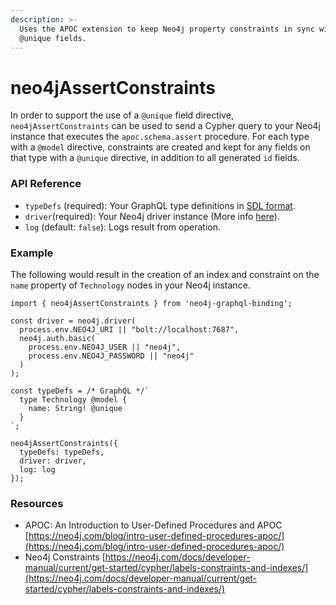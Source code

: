 ```yaml
---
description: >-
  Uses the APOC extension to keep Neo4j property constraints in sync with
  @unique fields.
---
```


# neo4jAssertConstraints

In order to support the use of a `@unique` field directive, `neo4jAssertConstraints` can be used to send a Cypher query to your Neo4j instance that executes the  `apoc.schema.assert` procedure. For each type with a `@model` directive, constraints are created and kept for any fields on that type with a `@unique` directive, in addition to all generated `id` fields.

### API Reference

* `typeDefs` \(required\): Your GraphQL type definitions in [SDL format](https://www.prisma.io/blog/graphql-sdl-schema-definition-language-6755bcb9ce51/). 
* `driver`\(required\): Your Neo4j driver instance \(More info [here](https://www.npmjs.com/package/neo4j-driver)\). 
* `log` \(default: `false`\): Logs result from operation.

### Example

The following would result in the creation of an index and constraint on the `name` property of `Technology` nodes in your Neo4j instance.

```text
import { neo4jAssertConstraints } from 'neo4j-graphql-binding';

const driver = neo4j.driver(
  process.env.NEO4J_URI || "bolt://localhost:7687",
  neo4j.auth.basic(
    process.env.NEO4J_USER || "neo4j",
    process.env.NEO4J_PASSWORD || "neo4j"
  )
);

const typeDefs = /* GraphQL */`
  type Technology @model {
    name: String! @unique
  }
`;

neo4jAssertConstraints({
  typeDefs: typeDefs,
  driver: driver,
  log: log
});
```

### Resources

* APOC: An Introduction to User-Defined Procedures and APOC [https://neo4j.com/blog/intro-user-defined-procedures-apoc/](https://neo4j.com/blog/intro-user-defined-procedures-apoc/) 
* Neo4j Constraints [https://neo4j.com/docs/developer-manual/current/get-started/cypher/labels-constraints-and-indexes/](https://neo4j.com/docs/developer-manual/current/get-started/cypher/labels-constraints-and-indexes/)

